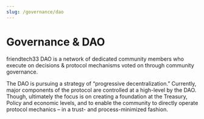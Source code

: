 ```yaml
---
slug: /governance/dao
---
```


# Governance & DAO

friendtech33 DAO is a network of dedicated community members who execute on decisions & protocol mechanisms voted on through community governance.

The DAO is pursuing a strategy of “progressive decentralization.” Currently, major components of the protocol are controlled at a high-level by the DAO. Though, ultimately the focus is on creating a foundation at the Treasury, Policy and economic levels, and to enable the community to directly operate protocol mechanics – in a trust- and process-minimized fashion.
